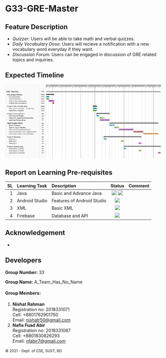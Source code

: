 # G33-GRE-Master

Feature Description
--------------------

* *Quizzer:* Users will be able to take math and verbal quizzes.
* *Daily Vocabulary Dose:* Users will recieve a notification with a new vocabulary word everyday if they want.
* *Discussion Forum:* Users can be engaged in discussion of GRE related topics and inquiries.

Expected Timeline
------------------
![Gantt Chart](gantt_chart.JPG)

Report on Learning Pre-requisites
----------------------------------

SL | Learning Task | Description | Status | Comment |
--:|:--------------|:------------|:------:|---------|
1  | Java | Basic and Advance Java | ![ ](https://img.shields.io/badge/Basic-Learned-green) ![ ](https://img.shields.io/badge/Advance-Learning-blue) | |
2  | Android Studio  | Features of Android Studio | ![ ](https://img.shields.io/badge/Android%20Studio-Learning-blue) | |
3  | XML | Basic XML | ![ ](https://img.shields.io/badge/XML-June%2010-orange) | |
4  | Firebase | Database and API |![ ](https://img.shields.io/badge/Firebase-June%2030-red) | |

Acknowledgement
----------------
* 

Developers
-----------
**Group Number:** 33  

**Group Name:** A_Team_Has_No_Name 

#### Group Members: 
1. **Nishat Rahman**  
   Registration no: 2018331071  
   Cell: +8801762901750  
   Email: nishatr50@gmail.com
2. **Nafis Fuad Abir**  
   Registration no: 2018331087  
   Cell: +8801830826293  
   Email: nfabir7@gmail.com
   
<small>&copy; 2021 - Dept. of CSE, SUST, BD</small>
